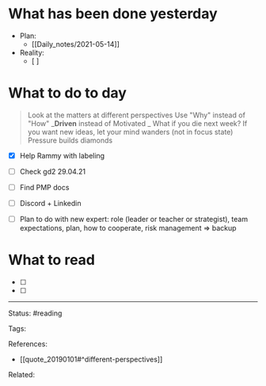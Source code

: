 # What has been done yesterday
- Plan:
	- [[Daily_notes/2021-05-14]]
- Reality:
	- [ ] 


# What to do to day
>Look at the matters at different perspectives
>Use "Why" instead of "How"
>_**Driven** instead of Motivated _
>What if you die next week?
>If you want new ideas, let your mind wanders (not in focus state)
>Pressure builds diamonds

- [x] Help Rammy with labeling
- [ ] Check gd2 29.04.21
- [ ] Find PMP docs
- [ ] Discord + Linkedin
- [ ] Plan to do with new expert: role (leader or teacher or strategist), team expectations, plan, how to cooperate, risk management => backup



# What to read

- [ ] 
- [ ] 



---
Status: #reading

Tags: 

References:
- [[quote_20190101#^different-perspectives]]

Related: 
